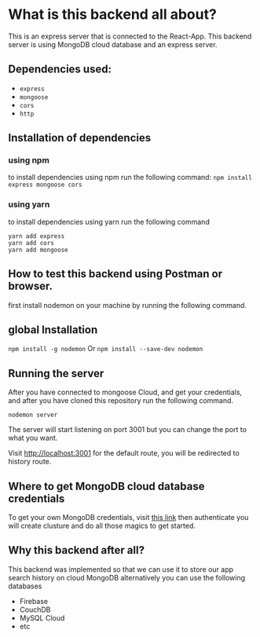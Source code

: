 # What is this backend all about?

This is an express server that is connected to the React-App. This backend server is using MongoDB cloud database and an express server.

## Dependencies used:

- `express`
- `mongoose`
- `cors`
- `http`

## Installation of dependencies

### using npm

to install dependencies using npm run the following command:
`npm install express mongoose cors`

### using yarn

to install dependencies using yarn run the following command

```
yarn add express
yarn add cors
yarn add mongoose
```

## How to test this backend using Postman or browser.

first install nodemon on your machine by running the following command.

## global Installation

`npm install -g nodemon`
Or
`npm install --save-dev nodemon`

## Running the server

After you have connected to mongoose Cloud, and get your credentials, and after you have cloned this repository run the following command.

`nodemon server`

The server will start listening on port 3001 but you can change the port to what you want.

Visit [http://localhost:3001](http://localhost:3001) for the default route, you will be redirected to history route.

## Where to get MongoDB cloud database credentials

To get your own MongoDB credentials, visit [this link](https://cloud.mongodb.com/v2/5fccca5b719bf07442dec8f9#clusters/connect?clusterId=Cluster0) then authenticate you will create clusture and do all those magics to get started.

## Why this backend after all?

This backend was implemented so that we can use it to store our app search history on cloud MongoDB alternatively you can use the following databases

- Firebase
- CouchDB
- MySQL Cloud
- etc
